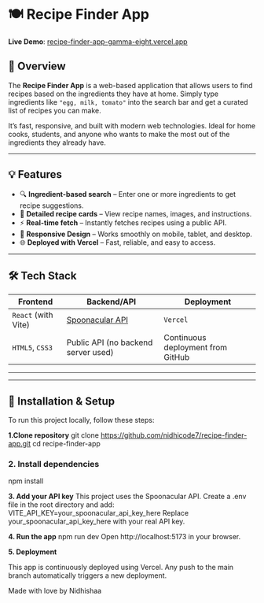 # 🍽️ Recipe Finder App

**Live Demo**: [recipe-finder-app-gamma-eight.vercel.app](https://recipe-finder-app-gamma-eight.vercel.app)

## 📌 Overview

The **Recipe Finder App** is a web-based application that allows users to find recipes based on the ingredients they have at home. Simply type ingredients like `"egg, milk, tomato"` into the search bar and get a curated list of recipes you can make.

It’s fast, responsive, and built with modern web technologies. Ideal for home cooks, students, and anyone who wants to make the most out of the ingredients they already have.

---

## 💡 Features

- 🔍 **Ingredient-based search** – Enter one or more ingredients to get recipe suggestions.
- 📖 **Detailed recipe cards** – View recipe names, images, and instructions.
- ⚡ **Real-time fetch** – Instantly fetches recipes using a public API.
- 📱 **Responsive Design** – Works smoothly on mobile, tablet, and desktop.
- 🌐 **Deployed with Vercel** – Fast, reliable, and easy to access.

---

## 🛠️ Tech Stack

| Frontend | Backend/API | Deployment |
|----------|-------------|------------|
| `React` (with Vite) | [Spoonacular API](https://spoonacular.com/food-api) | `Vercel` |
| `HTML5`, `CSS3` | Public API (no backend server used) | Continuous deployment from GitHub |

---
---

## 🔧 Installation & Setup

To run this project locally, follow these steps:


**1.Clone repository**
git clone https://github.com/nidhicode7/recipe-finder-app.git
cd recipe-finder-app


### 2. Install dependencies
npm install

**3. Add your API key**
This project uses the Spoonacular API.
Create a .env file in the root directory and add:
VITE_API_KEY=your_spoonacular_api_key_here
Replace your_spoonacular_api_key_here with your real API key.

**4. Run the app**
npm run dev
Open http://localhost:5173 in your browser.

**5. Deployment**

This app is continuously deployed using Vercel. Any push to the main branch automatically triggers a new deployment.



Made with love by Nidhishaa



